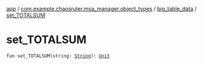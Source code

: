 [app](../../index.md) / [com.example.chaosruler.msa_manager.object_types](../index.md) / [big_table_data](index.md) / [set_TOTALSUM](.)

# set_TOTALSUM

`fun set_TOTALSUM(string: `[`String`](https://kotlinlang.org/api/latest/jvm/stdlib/kotlin/-string/index.html)`): `[`Unit`](https://kotlinlang.org/api/latest/jvm/stdlib/kotlin/-unit/index.html)